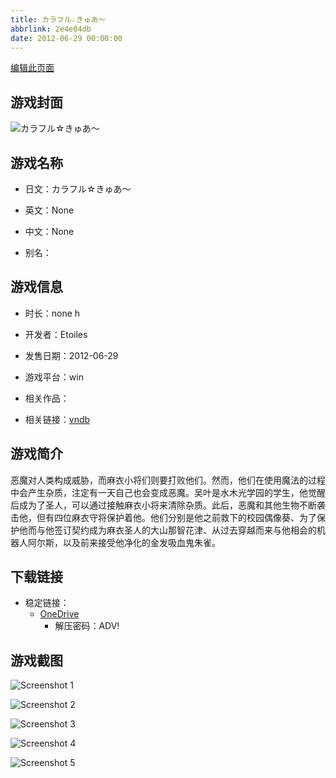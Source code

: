 ```yaml
---
title: カラフル☆きゅあ～
abbrlink: 2e4e04db
date: 2012-06-29 00:00:00
---
```

[编辑此页面](https://github.com/ACG-3/ADV3-source/blob/main/source/_posts/games/%E3%82%AB%E3%83%A9%E3%83%95%E3%83%AB%E2%98%86%E3%81%8D%E3%82%85%E3%81%82%EF%BD%9E.md)

## 游戏封面

![カラフル☆きゅあ～](https://pan.timero.xyz/onedrive/img_lib_001/%E3%82%AB%E3%83%A9%E3%83%95%E3%83%AB%E2%98%86%E3%81%8D%E3%82%85%E3%81%82%EF%BD%9E_cover.avif)


## 游戏名称

- 日文：カラフル☆きゅあ～
- 英文：None
- 中文：None

- 别名：


## 游戏信息

- 时长：none h
- 开发者：Etoiles
- 发售日期：2012-06-29
- 游戏平台：win
- 相关作品：

- 相关链接：[vndb](https://vndb.org/v9909)


## 游戏简介

恶魔对人类构成威胁，而麻衣小将们则要打败他们。然而，他们在使用魔法的过程中会产生杂质，注定有一天自己也会变成恶魔。吴叶是水木光学园的学生，他觉醒后成为了圣人，可以通过接触麻衣小将来清除杂质。此后，恶魔和其他生物不断袭击他，但有四位麻衣守将保护着他。他们分别是他之前救下的校园偶像葵、为了保护他而与他签订契约成为麻衣圣人的大山那智花津、从过去穿越而来与他相会的机器人阿尔斯，以及前来接受他净化的金发吸血鬼朱雀。




## 下载链接

- 稳定链接：
    - [OneDrive](https://pan.timero.xyz/onedrive/adv_lib_001/%E3%82%AB%E3%83%A9%E3%83%95%E3%83%AB%E2%98%86%E3%81%8D%E3%82%85%E3%81%82%EF%BD%9E)
        - 解压密码：ADV!



## 游戏截图


![Screenshot 1](https://pan.timero.xyz/onedrive/img_lib_001/%E3%82%AB%E3%83%A9%E3%83%95%E3%83%AB%E2%98%86%E3%81%8D%E3%82%85%E3%81%82%EF%BD%9E_Screenshot_1.avif)

![Screenshot 2](https://pan.timero.xyz/onedrive/img_lib_001/%E3%82%AB%E3%83%A9%E3%83%95%E3%83%AB%E2%98%86%E3%81%8D%E3%82%85%E3%81%82%EF%BD%9E_Screenshot_2.avif)

![Screenshot 3](https://pan.timero.xyz/onedrive/img_lib_001/%E3%82%AB%E3%83%A9%E3%83%95%E3%83%AB%E2%98%86%E3%81%8D%E3%82%85%E3%81%82%EF%BD%9E_Screenshot_3.avif)

![Screenshot 4](https://pan.timero.xyz/onedrive/img_lib_001/%E3%82%AB%E3%83%A9%E3%83%95%E3%83%AB%E2%98%86%E3%81%8D%E3%82%85%E3%81%82%EF%BD%9E_Screenshot_4.avif)

![Screenshot 5](https://pan.timero.xyz/onedrive/img_lib_001/%E3%82%AB%E3%83%A9%E3%83%95%E3%83%AB%E2%98%86%E3%81%8D%E3%82%85%E3%81%82%EF%BD%9E_Screenshot_5.avif)

